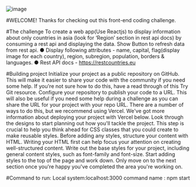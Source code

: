 ![image](https://user-images.githubusercontent.com/80215092/134689145-32541474-c26c-4cf4-b97d-5893edda53cf.png)

#WELCOME!
Thanks for checking out this front-end coding challenge.


#The challenge
 To create a web app(Use Reactjs) to display information about only
countries in asia (look for ‘Region’ section in rest api docs) by consuming a rest api and
displaying the data. Show Button to refresh data from rest api.
● Display following attributes - name, capital, flag(display image for each country), region,
subregion, population, borders & languages.
● Rest API docs - https://restcountries.eu

#Building project
Initialize your project as a public repository on GitHub. This will make it easier to share your code with the community if you need some help. If you're not sure how to do this, have a read through of this Try Git resource.
Configure your repository to publish your code to a URL. This will also be useful if you need some help during a challenge as you can share the URL for your project with your repo URL. There are a number of ways to do this, but we recommend using Vercel. We've got more information about deploying your project with Vercel below.
Look through the designs to start planning out how you'll tackle the project. This step is crucial to help you think ahead for CSS classes that you could create to make reusable styles.
Before adding any styles, structure your content with HTML. Writing your HTML first can help focus your attention on creating well-structured content.
Write out the base styles for your project, including general content styles, such as font-family and font-size.
Start adding styles to the top of the page and work down. Only move on to the next section once you're happy you've completed the area you're working on.

#Command to run:
 Local system:localhost:3000
 command name : npm start 
